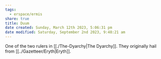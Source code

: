 ```yaml
---
tags:
  - erspace/ermis
share: true
title: Duum
date created: Sunday, March 12th 2023, 5:06:31 pm
date modified: Saturday, September 2nd 2023, 9:48:21 am
---
```


One of the two rulers in [[./The-Dyarchy|The Dyarchy]]. They originally hail from [[../Gazetteer/Eryth|Eryth]]. 